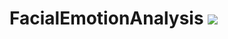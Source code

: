 # FacialEmotionAnalysis ![](https://img.shields.io/github/license/sourcerer-io/hall-of-fame.svg?colorB=ff0000)
